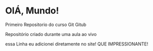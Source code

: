# OlÁ, Mundo!
 Primeiro Repositorio do curso Git Gitub

Repositório criado durante uma aula ao vivo

essa Linha eu adicionei diretamente no site! QUE IMPRESSIONANTE!

